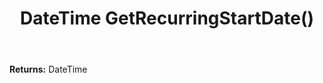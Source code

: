 ﻿---
uid: crmscript_ref_NSAppointment_GetRecurringStartDate
title: DateTime GetRecurringStartDate()
intellisense: NSAppointment.GetRecurringStartDate
keywords: NSAppointment, GetRecurringStartDate
so.topic: reference
---



**Returns:** DateTime


